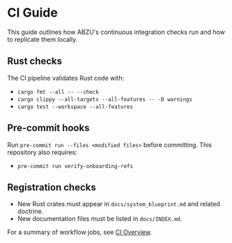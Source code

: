 # CI Guide

This guide outlines how ABZU's continuous integration checks run and how to replicate them locally.

## Rust checks

The CI pipeline validates Rust code with:

- `cargo fmt --all -- --check`
- `cargo clippy --all-targets --all-features -- -D warnings`
- `cargo test --workspace --all-features`

## Pre-commit hooks

Run `pre-commit run --files <modified files>` before committing. This repository also requires:

- `pre-commit run verify-onboarding-refs`

## Registration checks

- New Rust crates must appear in `docs/system_blueprint.md` and related doctrine.
- New documentation files must be listed in `docs/INDEX.md`.

For a summary of workflow jobs, see [CI Overview](CI_OVERVIEW.md).
